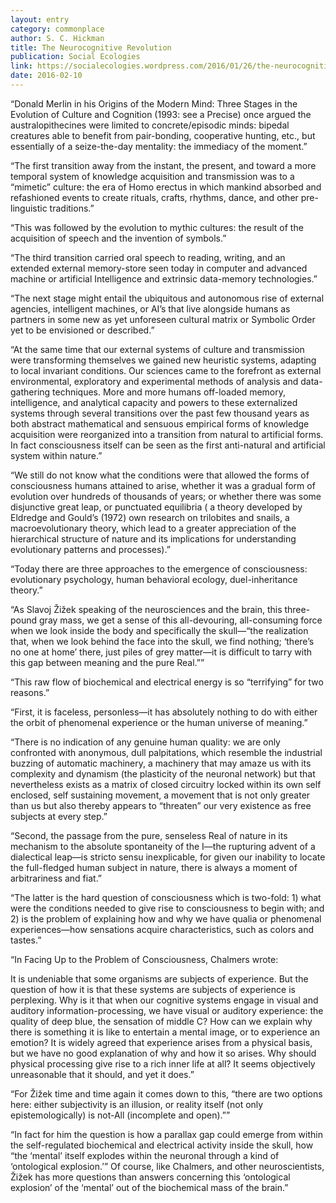 ```yaml
---
layout: entry
category: commonplace
author: S. C. Hickman
title: The Neurocognitive Revolution
publication: Social Ecologies
link: https://socialecologies.wordpress.com/2016/01/26/the-neurocognitive-revolution-triumph-or-undoing/
date: 2016-02-10
---
```


“Donald Merlin in his Origins of the Modern Mind: Three Stages in the Evolution of Culture and Cognition (1993: see a Precise) once argued the australopithecines were limited to concrete/episodic minds: bipedal creatures able to benefit from pair-bonding, cooperative hunting, etc., but essentially of a seize-the-day mentality: the immediacy of the moment.”

“The first transition away from the instant, the present, and toward a more temporal system of knowledge acquisition and transmission was to a “mimetic” culture: the era of Homo erectus in which mankind absorbed and refashioned events to create rituals, crafts, rhythms, dance, and other pre-linguistic traditions.”

“This was followed by the evolution to mythic cultures: the result of the acquisition of speech and the invention of symbols.”

“The third transition carried oral speech to reading, writing, and an extended external memory-store seen today in computer and advanced machine or artificial Intelligence and extrinsic data-memory technologies.”

“The next stage might entail the ubiquitous and autonomous rise of external agencies, intelligent machines, or AI’s that live alongside humans as partners in some new as yet unforeseen cultural matrix or Symbolic Order yet to be envisioned or described.”

“At the same time that our external systems of culture and transmission were transforming themselves we gained new heuristic systems, adapting to local invariant conditions. Our sciences came to the forefront as external environmental, exploratory and experimental methods of analysis and data-gathering techniques. More and more humans off-loaded memory, intelligence, and analytical capacity and powers to these externalized systems through several transitions over the past few thousand years as both abstract mathematical and sensuous empirical forms of knowledge acquisition were reorganized into a transition from natural to artificial forms. In fact consciousness itself can be seen as the first anti-natural and artificial system within nature.”

“We still do not know what the conditions were that allowed the forms of consciousness humans attained to arise, whether it was a gradual form of evolution over hundreds of thousands of years; or whether there was some disjunctive great leap, or punctuated equilibria ( a theory developed by Eldredge and Gould’s (1972) own research on trilobites and snails, a macroevolutionary theory, which lead to a greater appreciation of the hierarchical structure of nature and its implications for understanding evolutionary patterns and processes).”

“Today there are three approaches to the emergence of consciousness: evolutionary psychology, human behavioral ecology, duel-inheritance theory.”

“As Slavoj Žižek speaking of the neurosciences and the brain, this three-pound gray mass, we get a sense of this all-devouring, all-consuming force when we look inside the body and specifically the skull—“the realization that, when we look behind the face into the skull, we find nothing; ‘there’s no one at home’ there, just piles of grey matter—it is difficult to tarry with this gap between meaning and the pure Real.””

“This raw flow of biochemical and electrical energy is so “terrifying” for two reasons.”

“First, it is faceless, personless—it has absolutely nothing to do with either the orbit of phenomenal experience or the human universe of meaning.”

“There is no indication of any genuine human quality: we are only confronted with anonymous, dull palpitations, which resemble the industrial buzzing of automatic machinery, a machinery that may amaze us with its complexity and dynamism (the plasticity of the neuronal network) but that nevertheless exists as a matrix of closed circuitry locked within its own self enclosed, self sustaining movement, a movement that is not only greater than us but also thereby appears to “threaten” our very existence as free subjects at every step.”

“Second, the passage from the pure, senseless Real of nature in its mechanism to the absolute spontaneity of the I—the rupturing advent of a dialectical leap—is stricto sensu inexplicable, for given our inability to locate the full-fledged human subject in nature, there is always a moment of arbitrariness and fiat.”

“The latter is the hard question of consciousness which is two-fold: 1) what were the conditions needed to give rise to consciousness to begin with; and 2) is the problem of explaining how and why we have qualia or phenomenal experiences—how sensations acquire characteristics, such as colors and tastes.”

“In Facing Up to the Problem of Consciousness, Chalmers wrote:

It is undeniable that some organisms are subjects of experience. But the question of how it is that these systems are subjects of experience is perplexing. Why is it that when our cognitive systems engage in visual and auditory information-processing, we have visual or auditory experience: the quality of deep blue, the sensation of middle C? How can we explain why there is something it is like to entertain a mental image, or to experience an emotion? It is widely agreed that experience arises from a physical basis, but we have no good explanation of why and how it so arises. Why should physical processing give rise to a rich inner life at all? It seems objectively unreasonable that it should, and yet it does.”

“For Žižek time and time again it comes down to this, “there are two options here: either subjectivity is an illusion, or reality itself (not only epistemologically) is not-All (incomplete and open).””

“In fact for him the question is how a parallax gap could emerge from within the self-regulated biochemical and electrical activity inside the skull, how “the ‘mental’ itself explodes within the neuronal through a kind of ‘ontological explosion.’” Of course, like Chalmers, and other neuroscientists, Žižek has more questions than answers concerning this ‘ontological explosion’ of the ‘mental’ out of the biochemical mass of the brain.”
